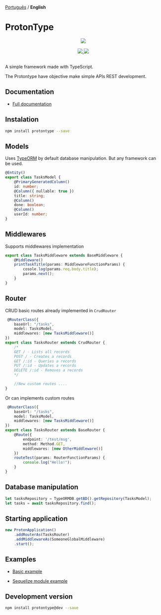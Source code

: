 [Português](README.md) / **English**
# ProtonType 

<div align="center">
  <a href="https://protontype.github.io/">
    <img src="https://avatars1.githubusercontent.com/u/34164645?s=200&v=4">
  </a>
  <br>
  <br>
	<a href="https://travis-ci.org/protontype/protontype">
		<img src="https://travis-ci.org/protontype/protontype.svg?branch=develop">
	</a>
	<a href="https://www.npmjs.com/package/protontype">
		<img src="https://badge.fury.io/js/protontype.svg">
	</a>
  <br>
  <br>
</div>

A simple framework made with TypeScript.

The Protontype have objective make simple APIs REST development.

## Documentation
- [Full documentation](https://protontype.github.io/)

## Instalation
```bash
npm install protontype --save
```
 
## Models
Uses [TypeORM](http://typeorm.io/#/) by default database manipulation. But any framework can be used.

```typescript
@Entity()
export class TasksModel {
    @PrimaryGeneratedColumn()
    id: number;
    @Column({ nullable: true })
    title: string;
    @Column()
    done: boolean;
    @Column()
    userId: number;
}
```
## Middlewares
Supports middlewares implementation

```typescript
export class TasksMiddleware extends BaseMiddleware {
    @Middleware()
    printTaskTitle(params: MiddlewareFunctionParams) {
        cosole.log(params.req.body.title);
        params.next();
    }
}
```

## Router
CRUD basic routes already implemented in ```CrudRouter```

```typescript
 @RouterClass({
    baseUrl: "/tasks",
    model: TasksModel,
    middlewares: [new TasksMiddleware()]
})
export class TasksRouter extends CrudRouter {
    /*
    GET / - Lists all records
    POST / - Creates a records
    GET /:id - Queries a records
    PUT /:id - Updates a records
    DELETE /:id - Removes a records
    */

    //New custom routes ....
}
```
Or can implements custom routes
```typescript
 @RouterClass({
    baseUrl: "/tasks",
    model: TasksModel,
    middlewares: [new TasksMiddleware()]
})
export class TasksRouter extends BaseRouter {
    @Route({
        endpoint: '/test/msg',
        method: Method.GET,
        middlewares: [new OtherMiddleware()]
    })
    routeTest(params: RouterFunctionParams) {
        console.log("Hello!");
    }
}
```

## Database manipulation
```typescript
let tasksRepository = TypeORMDB.getBD().getRepository(TasksModel);
let tasks = await tasksRepository.find();
``` 

## Starting application

```typescript
new ProtonApplication()
    .addRouterAs(TasksRouter)
    .addMiddlewareAs(SomeoneGlobalMiddleware)
    .start();
```

## Examples
- [Basic example](https://github.com/protontype/protontype-sample)

- [Sequelize module example](https://github.com/protontype/protontype-sequelize-sample)

## Development version
```bash
npm install protontype@dev --save
```
